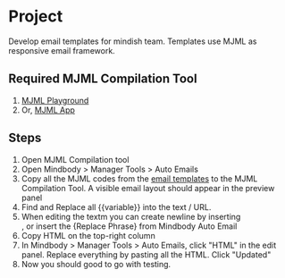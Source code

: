 # Project
Develop email templates for mindish team.
Templates use MJML as responsive email framework.

## Required MJML Compilation Tool
1. [MJML Playground](https://mjml.io/try-it-live/)
2. Or, [MJML App](https://mjmlio.github.io/mjml-app/)

## Steps
1. Open MJML Compilation tool
2. Open Mindbody > Manager Tools > Auto Emails
3. Copy all the MJML codes from the [email templates](https://github.com/traverseworks/mindish-email) to the MJML Compilation Tool. A visible email layout should appear in the preview panel
4. Find and Replace all {{variable}} into the text / URL. 
5. When editing the textm you can create newline by inserting <br/>, or insert the {Replace Phrase} from Mindbody Auto Email
7. Copy HTML on the top-right column
8. In Mindbody > Manager Tools > Auto Emails, click "HTML" in the edit panel. Replace everything by pasting all the HTML. Click "Updated"
9. Now you should good to go with testing.
